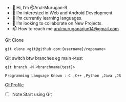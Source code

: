 - 👋 Hi, I’m @Arul-Murugan-R
- 👀 I’m interested in Web and Android Development 
- 🌱 I’m currently learning languages.
- 💞️ I’m looking to collaborate on New Projects.
- 📫 How to reach me arulmuruganarjun14@gmail.com


Git Clone
```
git clone <git@github.com:{username}/reponame>
```

Git switch btw branches eg main->test
```
git branch -M <branchname(test)>
```

```
Programming Language Known : C ,C++ ,Python ,Java ,JS 
```

[GitProfile](https://github.com/Arul-Murugan-R)

  - [ ] Note Start using Git
<!---
Arul-Murugan-R/Arul-Murugan-R is a ✨ special ✨ repository because its `README.md` (this file) appears on your GitHub profile.
You can click the Preview link to take a look at your changes.
--->
